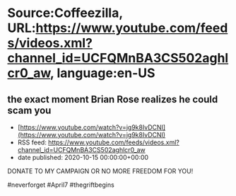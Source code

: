 # Source:Coffeezilla, URL:https://www.youtube.com/feeds/videos.xml?channel_id=UCFQMnBA3CS502aghlcr0_aw, language:en-US

## the exact moment Brian Rose realizes he could scam you
 - [https://www.youtube.com/watch?v=jg9k8IvDCNI](https://www.youtube.com/watch?v=jg9k8IvDCNI)
 - RSS feed: https://www.youtube.com/feeds/videos.xml?channel_id=UCFQMnBA3CS502aghlcr0_aw
 - date published: 2020-10-15 00:00:00+00:00

DONATE TO MY CAMPAIGN OR NO MORE FREEDOM FOR YOU!

#neverforget #April7 #thegriftbegins

